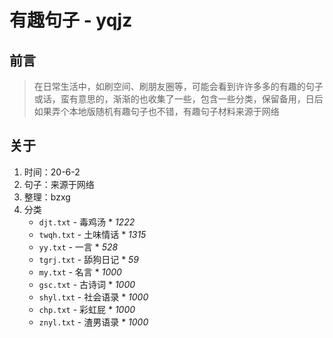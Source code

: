 # 有趣句子 - yqjz

## 前言

> 在日常生活中，如刷空间、刷朋友圈等，可能会看到许许多多的有趣的句子或话，蛮有意思的，渐渐的也收集了一些，包含一些分类，保留备用，日后如果弄个本地版随机有趣句子也不错，有趣句子材料来源于网络

## 关于

1. 时间：20-6-2
2. 句子：来源于网络
3. 整理：bzxg
4. 分类
   - `djt.txt` - 毒鸡汤 * *1222*
   - `twqh.txt` - 土味情话 * *1315*
   - `yy.txt` - 一言 * *528* 
   - `tgrj.txt` - 舔狗日记 * *59*
   - `my.txt` - 名言 * *1000*
   - `gsc.txt` - 古诗词 * *1000*
   - `shyl.txt` - 社会语录 * *1000*
   - `chp.txt` - 彩虹屁 * *1000*
   - `znyl.txt` - 渣男语录 * *1000*

